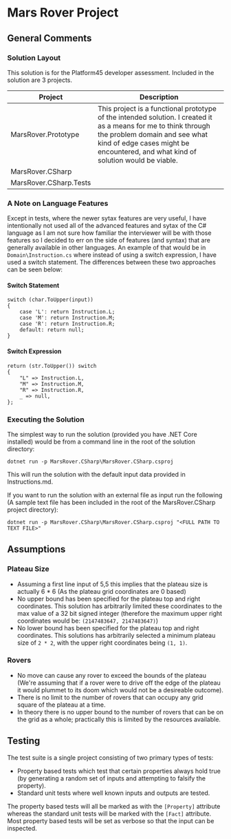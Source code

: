 # Mars Rover Project

## General Comments

### Solution Layout

This solution is for the Platform45 developer assessment. Included in the solution are 3 projects. 

| Project | Description |
| ------- | ----------- |
| MarsRover.Prototype | This project is a functional prototype of the intended solution. I created it as a means for me to think through the problem domain and see what kind of edge cases might be encountered, and what kind of solution would be viable. |
| MarsRover.CSharp | |
| MarsRover.CSharp.Tests | |


### A Note on Language Features

Except in tests, where the newer sytax features are very useful, I have intentionally not used all of the advanced features and sytax of the C# language as I am not sure how familiar the interviewer will be with those features so I decided to err on the side of features (and syntax) that are generally available in other languages. An example of that would be in `Domain\Instruction.cs` where instead of using a switch expression, I have used a switch statement. The differences between these two approaches can be seen below:

#### Switch Statement

```CSharp
switch (char.ToUpper(input))
{
    case 'L': return Instruction.L;
    case 'M': return Instruction.M;
    case 'R': return Instruction.R;
    default: return null;
}
```

#### Switch Expression


```CSharp
return (str.ToUpper()) switch
{
    "L" => Instruction.L,
    "M" => Instruction.M,
    "R" => Instruction.R,
    _ => null,
};
```

### Executing the Solution

The simplest way to run the solution (provided you have .NET Core installed) would be from a command line in the root of the solution directory:

`dotnet run -p MarsRover.CSharp\MarsRover.CSharp.csproj`

This will run the solution with the default input data provided in Instructions.md.

If you want to run the solution with an external file as input run the following (A sample text file has been included in the root of the MarsRover.CSharp project directory):

`dotnet run -p MarsRover.CSharp\MarsRover.CSharp.csproj "<FULL PATH TO TEXT FILE>"`
 
## Assumptions

### Plateau Size

* Assuming a first line input of 5,5 this implies that the plateau size is actually 6 * 6 (As the plateau grid coordinates are 0 based)
* No upper bound has been specified for the plateau top and right coordinates. This solution has arbitrarily limited these coordinates to the max value of a 32 bit signed integer (therefore the maximum upper right coordinates would be: `(2147483647, 2147483647)`)
* No lower bound has been specified for the plateau top and right coordinates. This solutions has arbitrarily selected a minimum plateau size of `2 * 2`, with the upper right coordinates being `(1, 1)`.

### Rovers

* No move can cause any rover to exceed the bounds of the plateau (We're assuming that if a rover were to drive off the edge of the plateau it would plummet to its doom which would not be a desireable outcome).
* There is no limit to the number of rovers that can occupy any grid square of the plateau at a time.
* In theory there is no upper bound to the number of rovers that can be on the grid as a whole; practically this is limited by the resources available.

## Testing

The test suite is a single project consisting of two primary types of tests:

* Property based tests which test that certain properties always hold true (by generating a random set of inputs and attempting to falsify the property).
* Standard unit tests where well known inputs and outputs are tested.

The property based tests will all be marked as with the `[Property]` attribute whereas the standard unit tests will be marked with the `[Fact]` attribute. Most property based tests will be set as verbose so that the input can be inspected.